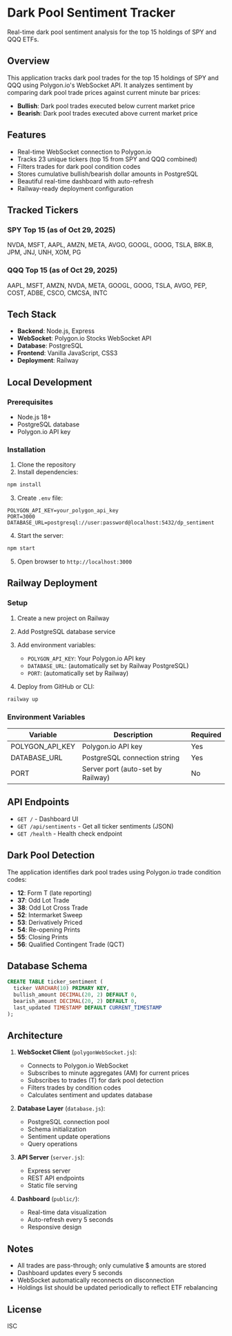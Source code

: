 # Dark Pool Sentiment Tracker

Real-time dark pool sentiment analysis for the top 15 holdings of SPY and QQQ ETFs.

## Overview

This application tracks dark pool trades for the top 15 holdings of SPY and QQQ using Polygon.io's WebSocket API. It analyzes sentiment by comparing dark pool trade prices against current minute bar prices:

- **Bullish**: Dark pool trades executed below current market price
- **Bearish**: Dark pool trades executed above current market price

## Features

- Real-time WebSocket connection to Polygon.io
- Tracks 23 unique tickers (top 15 from SPY and QQQ combined)
- Filters trades for dark pool condition codes
- Stores cumulative bullish/bearish dollar amounts in PostgreSQL
- Beautiful real-time dashboard with auto-refresh
- Railway-ready deployment configuration

## Tracked Tickers

### SPY Top 15 (as of Oct 29, 2025)
NVDA, MSFT, AAPL, AMZN, META, AVGO, GOOGL, GOOG, TSLA, BRK.B, JPM, JNJ, UNH, XOM, PG

### QQQ Top 15 (as of Oct 29, 2025)
AAPL, MSFT, AMZN, NVDA, META, GOOGL, GOOG, TSLA, AVGO, PEP, COST, ADBE, CSCO, CMCSA, INTC

## Tech Stack

- **Backend**: Node.js, Express
- **WebSocket**: Polygon.io Stocks WebSocket API
- **Database**: PostgreSQL
- **Frontend**: Vanilla JavaScript, CSS3
- **Deployment**: Railway

## Local Development

### Prerequisites

- Node.js 18+
- PostgreSQL database
- Polygon.io API key

### Installation

1. Clone the repository
2. Install dependencies:
```bash
npm install
```

3. Create `.env` file:
```env
POLYGON_API_KEY=your_polygon_api_key
PORT=3000
DATABASE_URL=postgresql://user:password@localhost:5432/dp_sentiment
```

4. Start the server:
```bash
npm start
```

5. Open browser to `http://localhost:3000`

## Railway Deployment

### Setup

1. Create a new project on Railway
2. Add PostgreSQL database service
3. Add environment variables:
   - `POLYGON_API_KEY`: Your Polygon.io API key
   - `DATABASE_URL`: (automatically set by Railway PostgreSQL)
   - `PORT`: (automatically set by Railway)

4. Deploy from GitHub or CLI:
```bash
railway up
```

### Environment Variables

| Variable | Description | Required |
|----------|-------------|----------|
| POLYGON_API_KEY | Polygon.io API key | Yes |
| DATABASE_URL | PostgreSQL connection string | Yes |
| PORT | Server port (auto-set by Railway) | No |

## API Endpoints

- `GET /` - Dashboard UI
- `GET /api/sentiments` - Get all ticker sentiments (JSON)
- `GET /health` - Health check endpoint

## Dark Pool Detection

The application identifies dark pool trades using Polygon.io trade condition codes:

- **12**: Form T (late reporting)
- **37**: Odd Lot Trade
- **38**: Odd Lot Cross Trade
- **52**: Intermarket Sweep
- **53**: Derivatively Priced
- **54**: Re-opening Prints
- **55**: Closing Prints
- **56**: Qualified Contingent Trade (QCT)

## Database Schema

```sql
CREATE TABLE ticker_sentiment (
  ticker VARCHAR(10) PRIMARY KEY,
  bullish_amount DECIMAL(20, 2) DEFAULT 0,
  bearish_amount DECIMAL(20, 2) DEFAULT 0,
  last_updated TIMESTAMP DEFAULT CURRENT_TIMESTAMP
);
```

## Architecture

1. **WebSocket Client** (`polygonWebSocket.js`):
   - Connects to Polygon.io WebSocket
   - Subscribes to minute aggregates (AM) for current prices
   - Subscribes to trades (T) for dark pool detection
   - Filters trades by condition codes
   - Calculates sentiment and updates database

2. **Database Layer** (`database.js`):
   - PostgreSQL connection pool
   - Schema initialization
   - Sentiment update operations
   - Query operations

3. **API Server** (`server.js`):
   - Express server
   - REST API endpoints
   - Static file serving

4. **Dashboard** (`public/`):
   - Real-time data visualization
   - Auto-refresh every 5 seconds
   - Responsive design

## Notes

- All trades are pass-through; only cumulative $ amounts are stored
- Dashboard updates every 5 seconds
- WebSocket automatically reconnects on disconnection
- Holdings list should be updated periodically to reflect ETF rebalancing

## License

ISC


